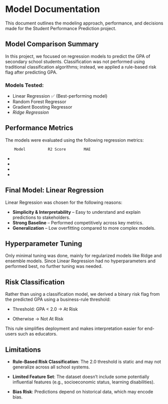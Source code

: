 # Model Documentation
This document outlines the modeling approach, performance, and decisions made for the Student Performance Prediction project.

## Model Comparison Summary
In this project, we focused on regression models to predict the GPA of secondary school students. Classification was not performed using traditional classification algorithms; instead, we applied a rule-based risk flag after predicting GPA.

### Models Tested:
- Linear Regression ✅ (Best-performing model)
- Random Forest Regressor
- Gradient Boosting Regressor
- _Ridge Regression_

## Performance Metrics
The models were evaluated using the following regression metrics:

        Model          R2 Score        MAE
- 
-
-
-
 ## Final Model: Linear Regression
 
Linear Regression was chosen for the following reasons:
- **Simplicity & Interpretability** – Easy to understand and explain predictions to stakeholders.
- **Strong Baseline** – Performed competitively across key metrics.
- **Generalization** – Low overfitting compared to more complex models.

## Hyperparameter Tuning
Only minimal tuning was done, mainly for regularized models like Ridge and ensemble models. Since Linear Regression had no hyperparameters and performed best, no further tuning was needed.

## Risk Classification
Rather than using a classification model, we derived a binary risk flag from the predicted GPA using a business-rule threshold:

- Threshold: GPA < 2.0 → At Risk

- Otherwise → Not At Risk

This rule simplifies deployment and makes interpretation easier for end-users such as educators.

## Limitations
- **Rule-Based Risk Classification**: The 2.0 threshold is static and may not generalize across all school systems.

- **Limited Feature Set**: The dataset doesn’t include some potentially influential features (e.g., socioeconomic status, learning disabilities).

- **Bias Risk**: Predictions depend on historical data, which may encode bias.


